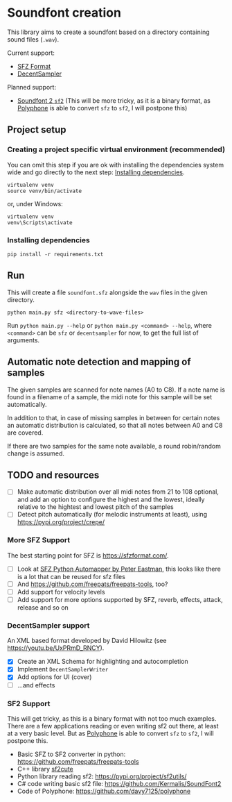 # Soundfont creation

This library aims to create a soundfont based on a directory containing sound files (`.wav`).

Current support:

* [SFZ Format](https://sfzformat.com/)
* [DecentSampler](https://www.decentsamples.com/product/decent-sampler-plugin/)

Planned support:

* [Soundfont 2 `sf2`](https://en.wikipedia.org/wiki/SoundFont) (This will be more tricky, as it is a binary format,
as [Polyphone](https://www.polyphone-soundfonts.com/) is able to convert `sfz` to `sf2`, I will postpone this)

## Project setup

### Creating a project specific virtual environment (recommended)

You can omit this step if you are ok with installing the dependencies
system wide and go directly to the next step: [Installing dependencies](#installing-dependencies).

```
virtualenv venv
source venv/bin/activate
```
or, under Windows:
```
virtualenv venv
venv\Scripts\activate
```

### Installing dependencies

```
pip install -r requirements.txt
```

## Run

This will create a file `soundfont.sfz` alongside the `wav` files in the given directory.

```
python main.py sfz <directory-to-wave-files>
```

Run `python main.py --help` or `python main.py <command> --help`, where `<command>` can be `sfz` or `decentsampler` for now,
to get the full list of arguments.

## Automatic note detection and mapping of samples

The given samples are scanned for note names (A0 to C8). If a note name is found in a filename of a sample, the midi
note for this sample will be set automatically.

In addition to that, in case of missing samples in between for certain notes an automatic distribution is calculated, so that all notes between A0 and C8 are covered.

If there are two samples for the same note available, a round robin/random change is assumed.

## TODO and resources

- [ ] Make automatic distribution over all midi notes from 21 to 108 optional, and add an option to configure the highest and the lowest, ideally relative to the hightest and lowest pitch of the samples
- [ ] Detect pitch automatically (for melodic instruments at least), using https://pypi.org/project/crepe/

### More SFZ Support

The best starting point for SFZ is https://sfzformat.com/.

- [ ] Look at [SFZ Python Automapper by Peter Eastman](https://vis.versilstudios.com/sfzconverter.html#u13452-4), this looks like there is a lot that can be reused for sfz files
- [ ] And https://github.com/freepats/freepats-tools, too?
- [ ] Add support for velocity levels
- [ ] Add support for more options supported by SFZ, reverb, effects, attack, release and so on

### DecentSampler support

An XML based format developed by David Hilowitz (see https://youtu.be/UxPRmD_RNCY).

- [x] Create an XML Schema for highlighting and autocompletion
- [x] Implement `DecentSamplerWriter`
- [x] Add options for UI (cover)
- [ ] ...and effects

### SF2 Support

This will get tricky, as this is a binary format with not too much examples. There are a few applications reading or even writing sf2 out there, at least at a very basic level.
But as [Polyphone](https://www.polyphone-soundfonts.com/) is able to convert `sfz` to `sf2`, I will postpone this.

* Basic SFZ to SF2 converter in python: https://github.com/freepats/freepats-tools
* C++ library [sf2cute](http://gocha.github.io/sf2cute/)
* Python library reading sf2:  https://pypi.org/project/sf2utils/
* C# code writing basic sf2 file: https://github.com/Kermalis/SoundFont2
* Code of Polyphone: https://github.com/davy7125/polyphone
